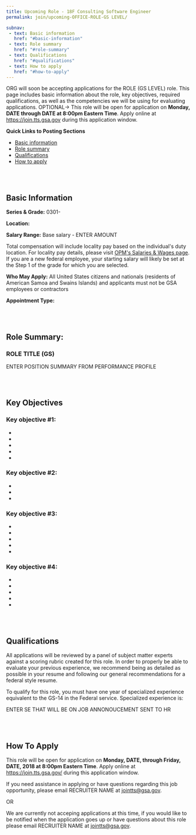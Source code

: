 ```yaml
---
title: Upcoming Role - 18F Consulting Software Engineer
permalink: join/upcoming-OFFICE-ROLE-GS LEVEL/

subnav:
 - text: Basic information
   href: "#basic-information"
 - text: Role summary
   href: "#role-summary"
 - text: Qualifications
   href: "#qualifications"
 - text: How to apply
   href: "#how-to-apply"
---
```


ORG will soon be accepting applications for the ROLE (GS LEVEL) role. This page includes basic information about the role,
key objectives, required qualifications, as well as the competencies we will be using for evaluating applications. OPTIONAL->
This role will be open for application on **Monday, DATE through DATE at 8:00pm Eastern Time**. Apply online
at <https://join.tts.gsa.gov> during this application window.

**Quick Links to Posting Sections**
- [Basic information](#basic-information)
- [Role summary](#role-summary)
- [Qualifications](#qualifications)
- [How to apply](#how-to-apply)


<div class="paragraph"><p><br>
<br></p></div>


## Basic Information

**Series & Grade:**
0301-

**Location:**


**Salary Range:**
Base salary  - ENTER AMOUNT

Total compensation will include locality pay based on the individual's duty location. For locality pay details, please
visit [OPM's Salaries & Wages page](https://www.opm.gov/policy-data-oversight/pay-leave/salaries-wages/). If you are a new federal employee, your starting salary will likely be set at the Step 1 of the
grade for which you are selected.

**Who May Apply:**
All United States citizens and nationals (residents of American Samoa and Swains Islands) and applicants must not be GSA
employees or contractors

**Appointment Type:**




<div class="paragraph"><p><br>
<br></p></div>


## Role Summary:

### ROLE TITLE (GS)

ENTER POSITION SUMMARY FROM PERFORMANCE PROFILE
<div class="paragraph"><p><br>
<br></p></div>

## Key Objectives

### Key objective #1:
-
-
-
-
-


### Key objective #2:
-
-
-

### Key objective #3:
-
-
-
-
-


### Key objective #4:
-
-
-
-
-


<div class="paragraph"><p><br>
<br></p></div>

## Qualifications

All applications will be reviewed by a panel of subject matter experts against a scoring rubric created for this role. In
order to properly be able to evaluate your previous experience, we recommend being as detailed as possible in your resume
and following our general recommendations for a federal style resume.

To qualify for this role, you must have one year of specialized experience equivalent to the GS-14 in the Federal service.
Specialized experience is:

ENTER SE THAT WILL BE ON JOB ANNONOUCEMENT SENT TO HR



<div class="paragraph"><p><br>
<br></p></div>



## How To Apply

This role will be open for application on **Monday, DATE, through Friday, DATE, 2018 at 8:00pm Eastern Time**.
Apply online at <https://join.tts.gsa.gov/> during this application window.

If you need assistance in applying or have questions regarding this job opportunity, please email RECRUITER NAME at
[jointts@gsa.gov](mailto:jointts@gsa.gov).


 OR

 We are currently not acceping applications at this time, if you would like to be notified when the application goes up or
 have questions about this role please email RECRUITER NAME at [jointts@gsa.gov](mailto:jointts@gsa.gov).


